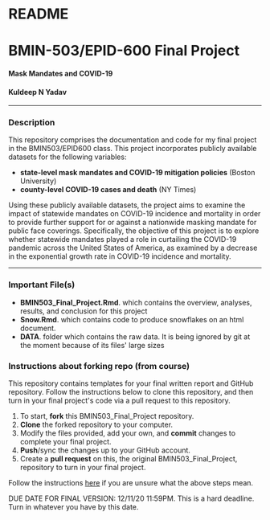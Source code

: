 # README
# BMIN-503/EPID-600 Final Project
#### Mask Mandates and COVID-19
#### Kuldeep N Yadav

*** 

### **Description**

This repository comprises the documentation and code for my final project in the BMIN503/EPID600 class. This project incorporates publicly available datasets for the following variables: 

  + **state-level mask mandates and COVID-19 mitigation policies** (Boston University)
  + **county-level COVID-19 cases and death** (NY Times)

Using these publicly available datasets, the project aims to examine the impact of statewide mandates on COVID-19 incidence and mortality in order to provide further support for or against a nationwide masking mandate for public face coverings. Specifically, the objective of this project is to explore whether statewide mandates played a role in curtailing the COVID-19 pandemic across the United States of America, as examined by a decrease in the exponential growth rate in COVID-19 incidence and mortality.

*** 

### **Important File(s)**
  + **BMIN503_Final_Project.Rmd**. which contains the overview, analyses, results, and conclusion for this project
  + **Snow.Rmd**. which contains code to produce snowflakes on an html document.
  + **DATA**. folder which contains the raw data. It is being ignored by git at the moment because of its files' large sizes

### **Instructions about forking repo** (from course)

This repository contains templates for your final written report and GitHub repository. Follow the instructions below to clone this repository, and then turn in your final project's code via a pull request to this repository.

1. To start, **fork** this BMIN503_Final_Project repository.
1. **Clone** the forked repository to your computer.
1. Modify the files provided, add your own, and **commit** changes to complete your final project.
1. **Push**/sync the changes up to your GitHub account.
1. Create a **pull request** on this, the original BMIN503_Final_Project, repository to turn in your final project.

Follow the instructions [here][forking] if you are unsure what the above steps mean.

DUE DATE FOR FINAL VERSION: 12/11/20 11:59PM. This is a hard deadline. Turn in whatever you have by this date.

<!-- Links -->
[forking]: https://guides.github.com/activities/forking/

